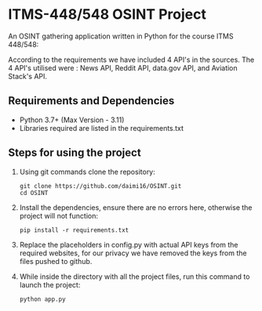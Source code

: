 # ITMS-448/548 OSINT Project

An OSINT gathering application written in Python for the course ITMS 448/548:

According to the requirements we have included 4 API's in the sources.
The 4 API's utilised were : News API, Reddit API, data.gov API, and Aviation Stack's API.



## Requirements and Dependencies

- Python 3.7+ (Max Version - 3.11)
- Libraries required are listed in the requirements.txt

## Steps for using the project

1. Using git commands clone the repository:
   ```
   git clone https://github.com/daimi16/OSINT.git
   cd OSINT
   ```

2. Install the dependencies, ensure there are no errors here, otherwise the project will not function:
   ```
   pip install -r requirements.txt
   ```

3. Replace the placeholders in config.py with actual API keys from the required websites, for our privacy we have removed the keys from the files pushed to github.


4. While inside the directory with all the project files, run this command to launch the project:
   ```
   python app.py
   ```
